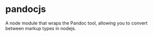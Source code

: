 # pandocjs
A node module that wraps the Pandoc tool, allowing you to convert between markup types in nodejs.

